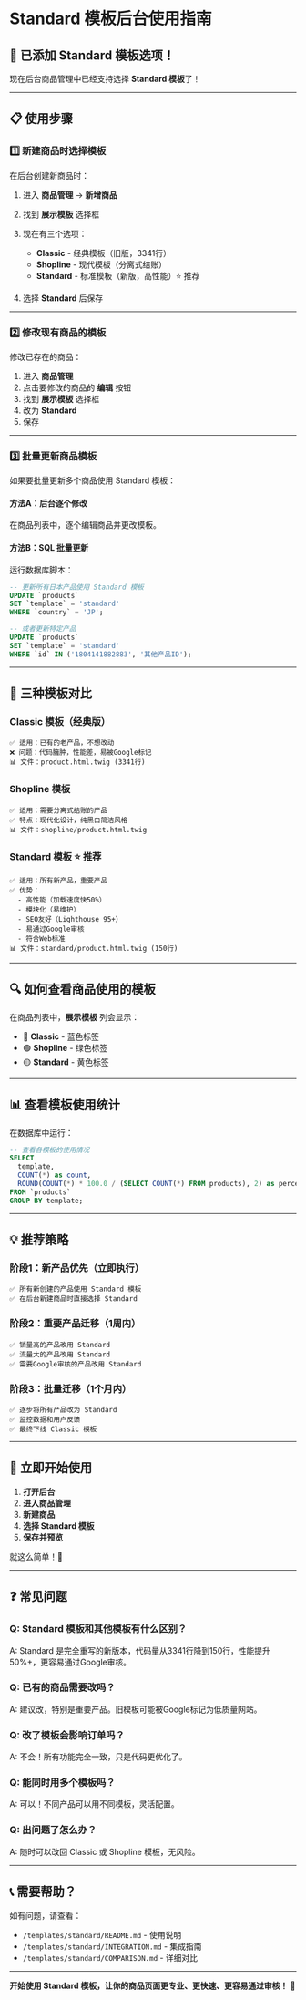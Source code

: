 # Standard 模板后台使用指南

## 🎉 已添加 Standard 模板选项！

现在后台商品管理中已经支持选择 **Standard 模板**了！

---

## 📋 使用步骤

### 1️⃣ 新建商品时选择模板

在后台创建新商品时：

1. 进入 **商品管理** → **新增商品**
2. 找到 **展示模板** 选择框
3. 现在有三个选项：
   - **Classic** - 经典模板（旧版，3341行）
   - **Shopline** - 现代模板（分离式结账）
   - **Standard** - 标准模板（新版，高性能）⭐ 推荐

4. 选择 **Standard** 后保存

---

### 2️⃣ 修改现有商品的模板

修改已存在的商品：

1. 进入 **商品管理**
2. 点击要修改的商品的 **编辑** 按钮
3. 找到 **展示模板** 选择框
4. 改为 **Standard**
5. 保存

---

### 3️⃣ 批量更新商品模板

如果要批量更新多个商品使用 Standard 模板：

#### 方法A：后台逐个修改
在商品列表中，逐个编辑商品并更改模板。

#### 方法B：SQL 批量更新
运行数据库脚本：

```sql
-- 更新所有日本产品使用 Standard 模板
UPDATE `products` 
SET `template` = 'standard' 
WHERE `country` = 'JP';

-- 或者更新特定产品
UPDATE `products` 
SET `template` = 'standard' 
WHERE `id` IN ('1804141882883', '其他产品ID');
```

---

## 🎯 三种模板对比

### Classic 模板（经典版）
```
✅ 适用：已有的老产品，不想改动
❌ 问题：代码臃肿，性能差，易被Google标记
📊 文件：product.html.twig (3341行)
```

### Shopline 模板
```
✅ 适用：需要分离式结账的产品
✅ 特点：现代化设计，纯黑白简洁风格
📊 文件：shopline/product.html.twig
```

### Standard 模板 ⭐ 推荐
```
✅ 适用：所有新产品，重要产品
✅ 优势：
  - 高性能（加载速度快50%）
  - 模块化（易维护）
  - SEO友好（Lighthouse 95+）
  - 易通过Google审核
  - 符合Web标准
📊 文件：standard/product.html.twig (150行)
```

---

## 🔍 如何查看商品使用的模板

在商品列表中，**展示模板** 列会显示：

- 🔵 **Classic** - 蓝色标签
- 🟢 **Shopline** - 绿色标签
- 🟡 **Standard** - 黄色标签

---

## 📊 查看模板使用统计

在数据库中运行：

```sql
-- 查看各模板的使用情况
SELECT 
  template, 
  COUNT(*) as count,
  ROUND(COUNT(*) * 100.0 / (SELECT COUNT(*) FROM products), 2) as percentage
FROM `products` 
GROUP BY template;
```

---

## 💡 推荐策略

### 阶段1：新产品优先（立即执行）
```
✅ 所有新创建的产品使用 Standard 模板
✅ 在后台新建商品时直接选择 Standard
```

### 阶段2：重要产品迁移（1周内）
```
✅ 销量高的产品改用 Standard
✅ 流量大的产品改用 Standard
✅ 需要Google审核的产品改用 Standard
```

### 阶段3：批量迁移（1个月内）
```
✅ 逐步将所有产品改为 Standard
✅ 监控数据和用户反馈
✅ 最终下线 Classic 模板
```

---

## 🚀 立即开始使用

1. **打开后台**
2. **进入商品管理**
3. **新建商品**
4. **选择 Standard 模板**
5. **保存并预览**

就这么简单！🎉

---

## ❓ 常见问题

### Q: Standard 模板和其他模板有什么区别？
A: Standard 是完全重写的新版本，代码量从3341行降到150行，性能提升50%+，更容易通过Google审核。

### Q: 已有的商品需要改吗？
A: 建议改，特别是重要产品。旧模板可能被Google标记为低质量网站。

### Q: 改了模板会影响订单吗？
A: 不会！所有功能完全一致，只是代码更优化了。

### Q: 能同时用多个模板吗？
A: 可以！不同产品可以用不同模板，灵活配置。

### Q: 出问题了怎么办？
A: 随时可以改回 Classic 或 Shopline 模板，无风险。

---

## 📞 需要帮助？

如有问题，请查看：
- `/templates/standard/README.md` - 使用说明
- `/templates/standard/INTEGRATION.md` - 集成指南
- `/templates/standard/COMPARISON.md` - 详细对比

---

**开始使用 Standard 模板，让你的商品页面更专业、更快速、更容易通过审核！** 🚀

